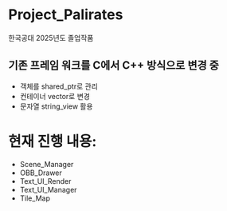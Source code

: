 # Project_Palirates
한국공대 2025년도 졸업작품


기존 프레임 워크를 C에서 C++ 방식으로 변경 중
------------------------------------------------------------------------------------------------
- 객체를 shared_ptr로 관리
- 컨테이너 vector로 변경
- 문자열 string_view 활용



현재 진행 내용:
===================================================================
- Scene_Manager
- OBB_Drawer
- Text_UI_Render
- Text_UI_Manager
- Tile_Map

